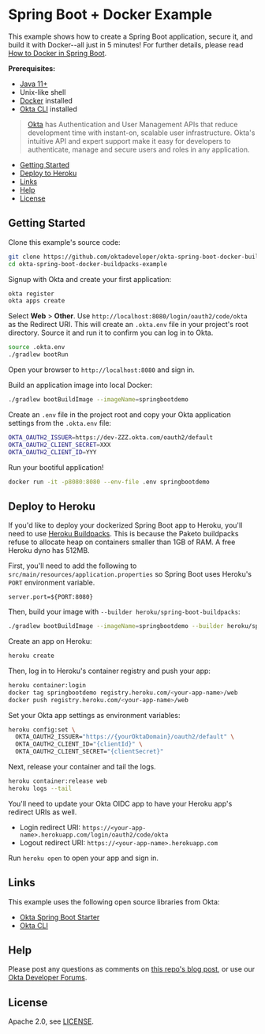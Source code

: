 # Spring Boot + Docker Example

This example shows how to create a Spring Boot application, secure it, and build it with Docker--all just in 5 minutes! For further details, please read [How to Docker in Spring Boot][article].

**Prerequisites:**

* [Java 11+][java11]
* Unix-like shell
* [Docker][install-docker] installed
* [Okta CLI][okta-cli] installed

> [Okta](https://developer.okta.com/) has Authentication and User Management APIs that reduce development time with instant-on, scalable user infrastructure. Okta's intuitive API and expert support make it easy for developers to authenticate, manage and secure users and roles in any application.

* [Getting Started](#getting-started)
* [Deploy to Heroku](#deploy-to-heroku)
* [Links](#links)
* [Help](#help)
* [License](#license)

## Getting Started

Clone this example's source code:

```bash
git clone https://github.com/oktadeveloper/okta-spring-boot-docker-buildpacks-example.git
cd okta-spring-boot-docker-buildpacks-example
```

Signup with Okta and create your first application:

```bash
okta register
okta apps create
```

Select **Web** > **Other**. Use `http://localhost:8080/login/oauth2/code/okta` as the Redirect URI. This will create an `.okta.env` file in your project's root directory. Source it and run it to confirm you can log in to Okta.

```bash
source .okta.env
./gradlew bootRun
```

Open your browser to `http://localhost:8080` and sign in.

Build an application image into local Docker:

```bash
./gradlew bootBuildImage --imageName=springbootdemo
```

Create an `.env` file in the project root and copy your Okta application settings from the `.okta.env` file:

```bash
OKTA_OAUTH2_ISSUER=https://dev-ZZZ.okta.com/oauth2/default
OKTA_OAUTH2_CLIENT_SECRET=XXX
OKTA_OAUTH2_CLIENT_ID=YYY
```

Run your bootiful application!

```bash
docker run -it -p8080:8080 --env-file .env springbootdemo 
```

## Deploy to Heroku

If you'd like to deploy your dockerized Spring Boot app to Heroku, you'll need to use [Heroku Buildpacks](https://jkutner.github.io/2020/05/19/spring-boot-buildpacks.html). This is because the Paketo buildpacks refuse to allocate heap on containers smaller than 1GB of RAM. A free Heroku dyno has 512MB.

First, you'll need to add the following to `src/main/resources/application.properties` so Spring Boot uses Heroku's `PORT` environment variable.

```properties
server.port=${PORT:8080}
```

Then, build your image with `--builder heroku/spring-boot-buildpacks`:

```bash
./gradlew bootBuildImage --imageName=springbootdemo --builder heroku/spring-boot-buildpacks
```

Create an app on Heroku:

```bash
heroku create
```

Then, log in to Heroku's container registry and push your app:

```bash
heroku container:login
docker tag springbootdemo registry.heroku.com/<your-app-name>/web
docker push registry.heroku.com/<your-app-name>/web
```

Set your Okta app settings as environment variables:

```bash
heroku config:set \
  OKTA_OAUTH2_ISSUER="https://{yourOktaDomain}/oauth2/default" \
  OKTA_OAUTH2_CLIENT_ID="{clientId}" \
  OKTA_OAUTH2_CLIENT_SECRET="{clientSecret}"
```

Next, release your container and tail the logs.

```bash
heroku container:release web
heroku logs --tail
```

You'll need to update your Okta OIDC app to have your Heroku app's redirect URIs as well.

- Login redirect URI: `https://<your-app-name>.herokuapp.com/login/oauth2/code/okta`
- Logout redirect URI: `https://<your-app-name>.herokuapp.com`

Run `heroku open` to open your app and sign in.

## Links

This example uses the following open source libraries from Okta:

* [Okta Spring Boot Starter](https://github.com/okta/okta-spring-boot)
* [Okta CLI](https://github.com/okta/okta-cli)

## Help

Please post any questions as comments on [this repo's blog post][article], or use our [Okta Developer Forums](https://devforum.okta.com/).

## License
Apache 2.0, see [LICENSE](LICENSE).

[article]: http://developer.okta.com/blog/2020/12/28/spring-boot-docker
[okta-cli]: https://github.com/okta/okta-cli
[install-docker]: https://docs.docker.com/get-docker/
[java11]: https://adoptopenjdk.net/

